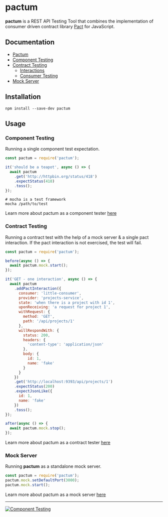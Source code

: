 # pactum

**pactum** is a REST API Testing Tool that combines the implementation of consumer driven contract library [Pact](https://docs.pact.io) for JavaScript.

## Documentation

* [Pactum](https://github.com/ASaiAnudeep/pactum/wiki)
* [Component Testing](https://github.com/ASaiAnudeep/pactum/wiki/Component-Testing)
* [Contract Testing](https://github.com/ASaiAnudeep/pactum/wiki/Contract-Testing)
  * [Interactions](https://github.com/ASaiAnudeep/pactum/wiki/Interactions)
  * [Consumer Testing](https://github.com/ASaiAnudeep/pactum/wiki/Consumer-Testing)
* [Mock Server](https://github.com/ASaiAnudeep/pactum/wiki/Mock-Server)

## Installation

```shell
npm install --save-dev pactum
```

## Usage

### Component Testing

Running a single component test expectation.

```javascript
const pactum = require('pactum');

it('should be a teapot', async () => {
  await pactum
    .get('http://httpbin.org/status/418')
    .expectStatus(418)
    .toss();
});
```

```shell
# mocha is a test framework
mocha /path/to/test
```

Learn more about pactum as a component tester [here](https://github.com/ASaiAnudeep/pactum/wiki/Component-Testing)

### Contract Testing

Running a contract test with the help of a mock server & a single pact interaction. 
If the pact interaction is not exercised, the test will fail.

```javascript
const pactum = require('pactum');

before(async () => {
  await pactum.mock.start();
});

it('GET - one interaction', async () => {
  await pactum
    .addPactInteraction({
      consumer: 'little-consumer',
      provider: 'projects-service',
      state: 'when there is a project with id 1',
      uponReceiving: 'a request for project 1',
      withRequest: {
        method: 'GET',
        path: '/api/projects/1'
      },
      willRespondWith: {
        status: 200,
        headers: {
          'content-type': 'application/json'
        },
        body: {
          id: 1,
          name: 'fake'
        }
      }
    })
    .get('http://localhost:9393/api/projects/1')
    .expectStatus(200)
    .expectJsonLike({
      id: 1,
      name: 'fake'
    })
    .toss();
});

after(async () => {
  await pactum.mock.stop();
});
```
Learn more about pactum as a contract tester [here](https://github.com/ASaiAnudeep/pactum/wiki/Contract-Testing)

### Mock Server

Running **pactum** as a standalone mock server.

```javascript
const pactum = require('pactum');
pactum.mock.setDefaultPort(3000);
pactum.mock.start();
```

Learn more about pactum as a mock server [here](https://github.com/ASaiAnudeep/pactum/wiki/Mock-Server)

----------------------------------------------------------------------------------------------------------------

[![Component Testing](https://img.shields.io/badge/NEXT-Compnent%20Testing-blue)](https://github.com/ASaiAnudeep/pactum/wiki/Component-Testing)
